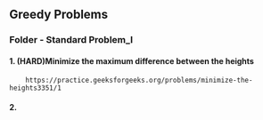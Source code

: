 ## Greedy Problems

### Folder - Standard Problem_I

#### 1. (HARD)Minimize the maximum difference between the heights
        https://practice.geeksforgeeks.org/problems/minimize-the-heights3351/1
        
#### 2.         
